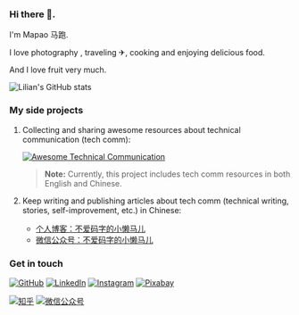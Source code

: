 ### Hi there 👋.

   I'm Mapao 马跑.
 
 I love photography  , traveling ✈, cooking and enjoying delicious food.
 
 And I love fruit very much.        
 
![Lilian's GitHub stats](https://github-readme-stats.vercel.app/api?username=mapao0110&show_icons=true&theme=tokyonight)


### My side projects

1. Collecting and sharing awesome resources about technical communication (tech comm):

      [![Awesome Technical Communication](https://github-readme-stats.vercel.app/api/pin?username=lilin90&repo=awesome-technical-communication&theme=radical)](https://github.com/lilin90/awesome-technical-communication)

      > **Note:** Currently, this project includes tech comm resources in both English and Chinese.

2. Keep writing and publishing articles about tech comm (technical writing, stories, self-improvement, etc.) in Chinese:
   
     - [个人博客：不爱码字的小懒马儿](https://mapao0110.github.io)
     - [微信公众号：不爱码字的小懒马儿](https://mp.weixin.qq.com/mp/profile_ext?action=home&__biz=MzkyODUyNDQxMw==#wechat_redirect)


 ### Get in touch


 [![GitHub](https://img.shields.io/badge/GitHub-grey?logo=github)](https://github.com/lilin90)
 [![LinkedIn](https://img.shields.io/badge/LinkedIn-blue?logo=linkedin)](https://www.linkedin.com/in/lilian-lee-54305777/)
 [![Instagram](https://img.shields.io/badge/Instagram-white?logo=instagram)](https://www.instagram.com/lilianlee.me/)
 [![Pixabay](https://img.shields.io/badge/Pixabay-white?logo=pixabay)](https://pixabay.com/zh/users/lilian90-1322641/)

 [![知乎](https://img.shields.io/badge/知乎-white?logo=zhihu)](https://www.zhihu.com/people/liliansd)
 [![微信公众号](https://img.shields.io/badge/微信公众号-white?logo=wechat)](https://res.cloudinary.com/lilian-photos/image/upload/v1585391408/cover/wechat-qrcode-scan-to-follow.jpg)
